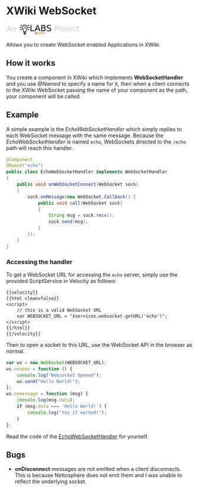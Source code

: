 # XWiki WebSocket

[![XWiki labs logo](https://raw.githubusercontent.com/xwiki-labs/xwiki-labs-logo/master/projects/xwikilabs/xlabs-project.png "XWiki labs")](https://labs.xwiki.com/xwiki/bin/view/Main/WebHome)

Allows you to create WebSocket enabled Applications in XWiki.

## How it works

You create a component in XWiki which implements **WebSocketHandler** and you use *@Named* to
specify a name for it, then when a client connects to the XWiki WebSocket passing the name of
your component as the path, your component will be called.

## Example

A simple example is the *EchoWebSocketHandler* which simply replies to each WebSocket message
with the same message. Because the *EchoWebSocketHandler* is named `echo`, WebSockets directed to
the `/echo` path will reach this handler.

```java
@Component
@Named("echo")
public class EchoWebSocketHandler implements WebSocketHandler
{
    public void onWebSocketConnect(WebSocket sock)
    {
        sock.onMessage(new WebSocket.Callback() {
            public void call(WebSocket sock)
            {
                String msg = sock.recv();
                sock.send(msg);
            }
        });
    }
}
```

### Accessing the handler

To get a WebSocket URL for accessing the `echo` server, simply use the provided ScriptService
in Velocity as follows:

```
{{velocity}}
{{html clean=false}}
<script>
    // this is a valid WebSocket URL
    var WEBSOCKET_URL = "$services.websocket.getURL('echo')";
</script>
{{/html}}
{{/velocity}}
```

Then to open a socket to this URL, use the WebSocket API in the browser as normal.

```javascript
var ws = new WebSocket(WEBSOCKET_URL);
ws.onopen = function () {
    console.log("Websocket Opened");
    ws.send("Hello World!");
};
ws.onmessage = function (msg) {
    console.log(msg.data);
    if (msg.data === 'Hello World!') {
        console.log("Yay it worked!");
    }
};
```

Read the code of the [EchoWebSocketHandler](https://github.com/xwiki-contrib/xwiki-contrib-websocket/tree/master/xwiki-contrib-websocket-nettosphere/src/main/java/org.xwiki.websocket/EchoWebSocketHandler.java)
for yourself.

## Bugs

* **onDisconnect** messages are not emitted when a client disconnects. This is because
Nettosphere does not emit them and I was unable to reflect the underlying socket.


